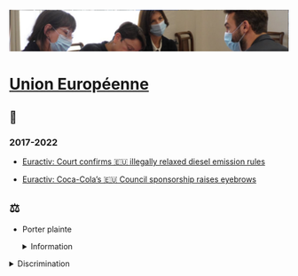 ![img](../_aux/berlay_Commons.png)
# [Union Européenne](internat.md#ue)

## 📰
### 2017-2022

* [Euractiv: Court confirms 🇪🇺 illegally relaxed diesel emission rules](https://euobserver.com/green-economy/143697)

* [Euractiv: Coca-Cola’s 🇪🇺 Council sponsorship raises eyebrows](https://www.euractiv.com/section/politics/news/coca-colas-sponsorship-of-council-of-the-european-union-raises-questions/)

## ⚖️
* Porter plainte
   <details><summary>Information</summary>
   
   * [Instructions](https://ec.europa.eu/info/about-european-commission/contact/problems-and-complaints/complaints-about-breaches-eu-law/how-make-complaint-eu-level_fr)
   * 
   </details>

<details><summary><a id="UEdiscrim"></a>Discrimination</summary>
    
    * [Manuel](https://fra.europa.eu/sites/default/files/fra_uploads/1510-FRA-CASE-LAW-HANDBOOK_FR.pdf). 
    * Page 9
        * Tant le droit de l’UE que la CEDH garantissent une protection contre la discrimination en Europe. Bien que ces deux systèmes juridiques soient, dans une large mesure, complémentaires et qu’ils se renforcent mutuellement, ils présentent aussi certaines divergences dont les professionnels du droit doivent être conscients.
        * La CEDH protège tous les individus relevant de la juridiction des 47 États membres qui l’ont ratifiée, alors que les Directives de l’UE relatives àla non-discrimination protègent uniquement les ressortissants des 27 États membres.
        * L’article 14 de la CEDH n’interdit la discrimination que pour autant qu’elle se rattache à l’exercice d’un autre droit garanti par la Convention, tandis que le Protocole n° 12 confère à l’interdiction de la discrimination un caractère autonome. 
        * En vertu du droit de l’UE en matière de non-discrimination, l’interdiction de la discrimination est autonome, mais elle se limite àcertains domaines particuliers, tels que l’emploi.
        * Les institutions de l’UE sont juridiquement tenues d’observer la Charte des droits fondamentaux de l’Union européenne, ycompris ses dispositions sur la non-discrimination. Les États membres de l’UE doivent aussi respecter les dispositions de la Charte lorsqu’ils transposent et appliquent le droit de l’UE.
        * L’UE va adhérer àla CPDH et àla CEDH. L’Union sera placée sous la supervision d’organes de contrôle externes, et les particuliers pourront saisir directement la CouEDH d’une plainte pour violation alléguée de la Convention par l’UE.
    </details>

### <a id="UElda"></a> Directive sur les lanceurs d'alerte
<details><summary>Information</summary>

* [Texte](https://eur-lex.europa.eu/legal-content/FR/TXT/HTML/?uri=CELEX:32019L1937&from=EN)
</details>

## 📁 
### <a id="fn"></a> Françoise NICOLAS

Saisine de DG Justice & Consommateurs sur la directive LDA

* <a id="dg-just-signal"></a>2022-01-30 — Saisine
    <details>
      <summary>Info</summary>
    
    * Service: DG Justice & Consommateurs
    * [document](../pieces/identifiant/acfb12ff)
    </details>

* 2022-02-17 — Réponse
    <details>
      <summary>Info</summary>
    
    * Signé: [Ingrid BELLANDER TODINO](whoswho.md#bellander)
    * [document](../pieces/identifiant/114d5f23)
    </details>

---
[Photo](attrib.md#berlay)
